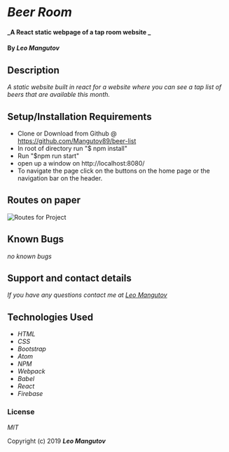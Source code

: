 # _Beer Room_

#### _A React static webpage of a tap room website _

#### By _**Leo Mangutov**_

## Description

_A static website built in react for a website where you can see a tap list of beers that are available this month._


## Setup/Installation Requirements

* Clone or Download from Github @ https://github.com/Mangutov89/beer-list
* In root of directory run "$ npm install"
* Run "$npm run start"
* open up a window on http://localhost:8080/
* To navigate the page click on the buttons on the home page or the navigation bar on the header.

## Routes on paper

![Routes for Project](/src/assets/images/)

## Known Bugs

_no known bugs_

## Support and contact details

_If you have any questions contact me at <a href="mailto:leo.mangutov@gmail.com">Leo Mangutov</a>_

## Technologies Used

* _HTML_
* _CSS_
* _Bootstrap_
* _Atom_
* _NPM_
* _Webpack_
* _Babel_
* _React_
* _Firebase_

### License

*MIT*

Copyright (c) 2019 **_Leo Mangutov_**
